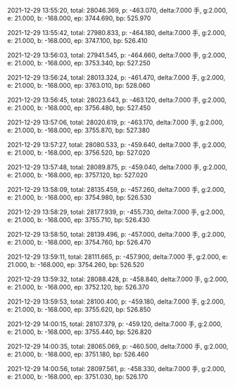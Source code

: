 2021-12-29 13:55:20, total: 28046.369, p: -463.070, delta:7.000 手, g:2.000, e: 21.000, b: -168.000, ep: 3744.690, bp: 525.970

2021-12-29 13:55:42, total: 27980.833, p: -464.180, delta:7.000 手, g:2.000, e: 21.000, b: -168.000, ep: 3747.100, bp: 526.410

2021-12-29 13:56:03, total: 27941.545, p: -464.660, delta:7.000 手, g:2.000, e: 21.000, b: -168.000, ep: 3753.340, bp: 527.250

2021-12-29 13:56:24, total: 28013.324, p: -461.470, delta:7.000 手, g:2.000, e: 21.000, b: -168.000, ep: 3763.010, bp: 528.060

2021-12-29 13:56:45, total: 28023.643, p: -463.120, delta:7.000 手, g:2.000, e: 21.000, b: -168.000, ep: 3756.480, bp: 527.450

2021-12-29 13:57:06, total: 28020.619, p: -463.170, delta:7.000 手, g:2.000, e: 21.000, b: -168.000, ep: 3755.870, bp: 527.380

2021-12-29 13:57:27, total: 28080.533, p: -459.640, delta:7.000 手, g:2.000, e: 21.000, b: -168.000, ep: 3756.520, bp: 527.020

2021-12-29 13:57:48, total: 28089.875, p: -459.040, delta:7.000 手, g:2.000, e: 21.000, b: -168.000, ep: 3757.120, bp: 527.020

2021-12-29 13:58:09, total: 28135.459, p: -457.260, delta:7.000 手, g:2.000, e: 21.000, b: -168.000, ep: 3754.980, bp: 526.530

2021-12-29 13:58:29, total: 28177.939, p: -455.730, delta:7.000 手, g:2.000, e: 21.000, b: -168.000, ep: 3755.710, bp: 526.430

2021-12-29 13:58:50, total: 28139.496, p: -457.000, delta:7.000 手, g:2.000, e: 21.000, b: -168.000, ep: 3754.760, bp: 526.470

2021-12-29 13:59:11, total: 28111.665, p: -457.900, delta:7.000 手, g:2.000, e: 21.000, b: -168.000, ep: 3754.260, bp: 526.520

2021-12-29 13:59:32, total: 28088.428, p: -458.840, delta:7.000 手, g:2.000, e: 21.000, b: -168.000, ep: 3752.120, bp: 526.370

2021-12-29 13:59:53, total: 28100.400, p: -459.180, delta:7.000 手, g:2.000, e: 21.000, b: -168.000, ep: 3755.620, bp: 526.850

2021-12-29 14:00:15, total: 28107.379, p: -459.120, delta:7.000 手, g:2.000, e: 21.000, b: -168.000, ep: 3755.440, bp: 526.820

2021-12-29 14:00:35, total: 28065.069, p: -460.500, delta:7.000 手, g:2.000, e: 21.000, b: -168.000, ep: 3751.180, bp: 526.460

2021-12-29 14:00:56, total: 28097.561, p: -458.330, delta:7.000 手, g:2.000, e: 21.000, b: -168.000, ep: 3751.030, bp: 526.170